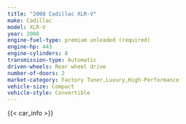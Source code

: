 ```yaml
---
title: "2008 Cadillac XLR-V"
make: Cadillac
model: XLR-V
year: 2008
engine-fuel-type: premium unleaded (required)
engine-hp: 443
engine-cylinders: 8
transmission-type: Automatic
driven-wheels: Rear wheel drive
number-of-doors: 2
market-category: Factory Tuner,Luxury,High-Performance
vehicle-size: Compact
vehicle-style: Convertible
---
```


{{< car_info >}}
